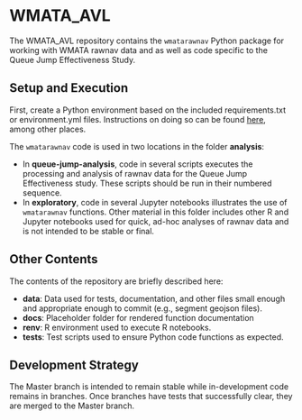 # WMATA_AVL

The WMATA_AVL repository contains the `wmatarawnav` Python package for working with WMATA rawnav data and as well as code specific to the Queue Jump Effectiveness Study. 

## Setup and Execution

First, create a Python environment based on the included requirements.txt or environment.yml files. Instructions on doing so can be found [here](https://stackoverflow.com/questions/48787250/set-up-virtualenv-using-a-requirements-txt-generated-by-conda), among other places.

The `wmatarawnav` code is used in two locations in the folder **analysis**:

* In **queue-jump-analysis**, code in several scripts executes the processing and analysis of rawnav data for the Queue Jump Effectiveness study. These scripts should be run in their numbered sequence. 
* In **exploratory**, code in several Jupyter notebooks illustrates the use of `wmatarawnav` functions. Other material in this folder includes other R and Jupyter notebooks used for quick, ad-hoc analyses of rawnav data and is not intended to be stable or final.

## Other Contents
The contents of the repository are briefly described here:

* **data**: Data used for tests, documentation, and other files small enough and appropriate enough to commit (e.g., segment geojson files).
* **docs**: Placeholder folder for rendered function documentation
* **renv**: R environment used to execute R notebooks.
* **tests**: Test scripts used to ensure Python code functions as expected.

## Development Strategy

The Master branch is intended to remain stable while in-development code remains in branches. Once branches have tests that successfully clear, they are merged to the Master branch. 

